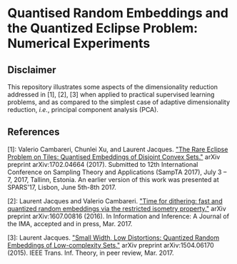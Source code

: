 # Quantised Random Embeddings and the Quantized Eclipse Problem: Numerical Experiments

## Disclaimer
This repository illustrates some aspects of the dimensionality reduction addressed in [1], [2], [3] when applied to practical supervised learning problems, and as compared to the simplest case of adaptive dimensionality reduction, *i.e.*, principal component analysis (PCA).

## References 
[1]: Valerio Cambareri, Chunlei Xu, and Laurent Jacques. ["The Rare Eclipse Problem on Tiles: Quantised Embeddings of Disjoint Convex Sets."](https://arxiv.org/abs/1702.04664) arXiv preprint arXiv:1702.04664 (2017). Submitted to 12th International Conference on Sampling Theory and Applications (SampTA 2017), July 3 – 7, 2017, Tallinn, Estonia. An earlier version of this work was presented at SPARS'17, Lisbon, June 5th-8th 2017.

[2]: Laurent Jacques and Valerio Cambareri. ["Time for dithering: fast and quantized random embeddings via the restricted isometry property."](https://arxiv.org/abs/1607.00816) arXiv preprint arXiv:1607.00816 (2016). In Information and Inference: A Journal of the IMA, accepted and in press, Mar. 2017.

[3]: Laurent Jacques. ["Small Width, Low Distortions: Quantized Random Embeddings of Low-complexity Sets."](https://arxiv.org/abs/1504.06170) arXiv preprint arXiv:1504.06170 (2015). IEEE Trans. Inf. Theory, in peer review, Mar. 2017.